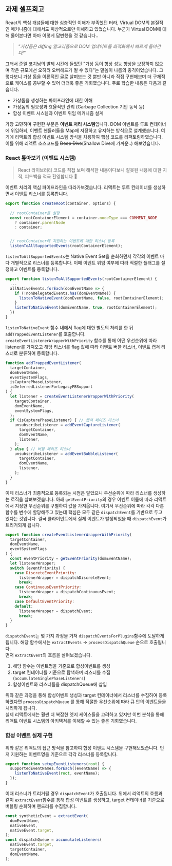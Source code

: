 ## 과제 셀프회고
React의 핵심 개념들에 대한 심층적인 이해가 부족했던 터라, Virtual DOM의 본질적인 메커니즘에 대해서도 피상적으로만 이해하고 있었습니다. 
누군가 Virtual DOM에 대해 물어본다면 아마 이렇게 답변했을 것 같습니다..
> *"가상돔은 diffing 알고리즘으로 DOM 업데이트를 최적화해서 빠르게 돌아간다!"*

그래서 준일 코치님의 발제 시간에 들었던 "가상 돔이 항상 성능 향상을 보장하지 않으며
작은 규모에선 오히려 오버헤드가 될 수 있다"는 말씀이 나름의 충격이었습니다. 그렇다보니 가상 돔을 이론적인 글로 살펴보는
것 뿐만 아니라 직접 구현해보며 더 구체적으로 케이스를 공부할 수 있어 더더욱 좋은 기회였습니다. 주로 학습한 내용은
다음과 같습니다.
- 가상돔을 생성하는 파이프라인에 대한 이해
- 가상돔의 필요성과 효율적인 관리 (Garbage Collection 기반 동작 등)
- 합성 이벤트 시스템과 이벤트 위임 메커니즘 설계

가장 고민하며 구현한 부분은 **이벤트 처리 시스템**입니다. DOM 이벤트를 루트 컨테이너에 위임하되, 이벤트 핸들러들을 Map에 저장하고
유지하는 방식으로 설계했습니다. 여기에 리액트의 합성 이벤트 시스템 방식을 차용하여 핵심 코드를 리팩토링하였습니다. 이를 위해 리액트 소스코드를 ~~Deep Dive~~(Shallow Dive에 가까운..) 해보았습니다.  

### React 톺아보기 (이벤트 시스템)
> React 라이브러리 코드를 직접 보며 해석한 내용이다보니 잘못된 내용에 대한 지적, 피드백을 적극 환영합니다 🙌  

이벤트 처리의 핵심 파이프라인을 따라가보겠습니다. 리액트는 루트 컨테이너를 생성하면서 이벤트 리스너를 등록합니다.
```js
export function createRoot(container, options) {
  
  // rootContainer를 설정
  const rootContainerElement = container.nodeType === COMMENT_NODE  
    ? container.parentNode  
    : container;


  // rootContainer에 지원하는 이벤트에 대한 리스너 등록
  listenToAllSupportedEvents(rootContainerElement);
```
`listenToAllSupportedEvents`는 Native Event Set을 순회하면서 각각의 이벤트 마다
개별적으로 리스너를 등록합니다. 이때 이벤트 위임 여부에 따라 적절한 플래그를 설정하고 이벤트를 등록합니다.
```js
export function listenToAllSupportedEvents(rootContainerElement) {
  ...
  allNativeEvents.forEach(domEventName => {
    if (!nonDelegatedEvents.has(domEventName)) {  
      listenToNativeEvent(domEventName, false, rootContainerElement);  
    }  
    listenToNativeEvent(domEventName, true, rootContainerElement);  
  })
}
```
`listenToNativeEvent` 함수 내에서 flag에 대한 별도의 처리를 한 뒤 `addTrappedEventListener`를 호출합니다. `createEventListenerWrapperWithPriority` 
함수를 통해 어떤 우선순위에 따라 listener를 가져오고 해당 리스너를 flag 값에 따라 이벤트 버블 리스너, 이벤트 캡쳐 리스너로 분류하여 등록합니다.

```js
function addTrappedEventListener(
  targetContainer,
  domEventName,
  eventSystemFlags,
  isCapturePhaseListener,
  isDeferredListenerForLegacyFBSupport
) {
  let listener = createEventListenerWrapperWithPriority(
    targetContainer,
    domEventName,
    eventSystemFlags,
  );
  if (isCapturePhaseListener) { // 캡쳐 페이즈 리스너
    unsubscribeListener = addEventCaptureListener(
      targetContainer,
      domEventName,
      listener,
    );
  } else { // 버블 페이즈 리스너
    unsubscribeListener = addEventBubbleListener(
      targetContainer,
      domEventName,
      listener,
    );
  }
}
```
이제 리스너가 최종적으로 등록되는 시점은 알았으니 우선순위에 따라 리스너를 생성하는 로직을 살펴보겠습니다. 아래 `getEventPriority`의 경우 이벤트 이름에 따라
리액트에서 지정한 우선순위를 구별하여 값을 가져옵니다. 여기서 우선순위에 따라 각각 다른 함수를 변수에 할당해주고 있는데 핵심은 모두 같은 `dispatchEvent`를 기반으로
두고 있다는 것입니다. 결국 클라이언트에서 실제 이벤트가 발생되었을 때 `dispatchEvent`가 트리거되게 됩니다. 
```js
export function createEventListenerWrapperWithPriority(
  targetContainer,
  domEventName,
  eventSystemFlags
) {
  const eventPriority = getEventPriority(domEventName);
  let listenerWrapper;
  switch (eventPriority) {
    case DiscreteEventPriority:
      listenerWrapper = dispatchDiscreteEvent;
      break;
    case ContinuousEventPriority:
      listenerWrapper = dispatchContinuousEvent;
      break;
    case DefaultEventPriority:
    default:
      listenerWrapper = dispatchEvent;
      break;
  }
}
```
`dispatchEvent`는 몇 가지 과정을 거쳐 `dispatchEventsForPlugins`함수에 도달하게 됩니다.
해당 함수에서는 `extractEvents` -> `processDispatchQueue` 순으로 호출됩니다.  
먼저 `extractEvent`의 흐름을 살펴보겠습니다. 
1. 해당 함수는 이벤트명을 기준으로 합성이벤트를 생성
2. target 컨테이너를 기준으로 탐색하며 리스너를 수집 (`accumulateSinglePhaseListeners`)
3. 합성이벤트와 리스너들을 dispatchQueue에 삽입  
 
위와 같은 과정을 통해 합성이벤트 생성과 target 컨테이너에서 리스너를 수집하여 등록하였다면 `processDispatchQueue`
를 통해 적절한 우선순위에 따라 큐 안의 이벤트들을 처리하게 됩니다.  
실제 리액트에서는 훨씬 더 복잡한 엣지 케이스들을 고려하고 있지만 이번 분석을 통해 리액트 이벤트 시스템의 아키텍쳐를 이해할 수 있는 좋은 기회였습니다.

### 합성 이벤트 실제 구현
위와 같은 리액트의 접근 방식을 참고하여 합성 이벤트 시스템을 구현해보았습니다. 먼저 지원하는 이벤트명을 기준으로 각각 리스너를 등록합니다.
```js
export function setupEventListeners(root) {
  supportedEventNames.forEach((eventName) => {
    listenToNativeEvent(root, eventName);
  });
}
```
이때 리스너가 트리거될 경우 `dispatchEvent`가 호출됩니다. 위에서 리액트의 흐름과 같이 `extractEvent`함수를 통해
합성 이벤트를 생성하고, target 컨테이너를 기준으로 버블링 순회하며 핸드러를 수집합니다.
```js
const syntheticEvent = extractEvent(
  domEventName,
  nativeEvent,
  nativeEvent.target,
);
const dispatchQueue = accumulateListeners(
  nativeEvent.target,
  targetContainer,
  domEventName,
);
```
